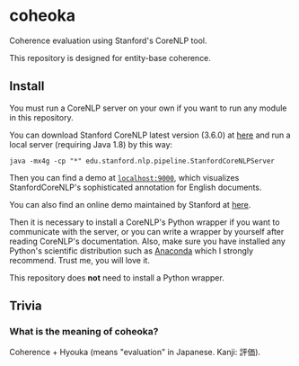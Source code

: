 # coheoka
Coherence evaluation using Stanford's CoreNLP tool.

This repository is designed for entity-base coherence.

## Install
You must run a CoreNLP server on your own if you want to run any module in this repository.

You can download Stanford CoreNLP latest version (3.6.0) at [here](http://stanfordnlp.github.io/CoreNLP/download.html) and run a local server (requiring Java 1.8) by this way:

```
java -mx4g -cp "*" edu.stanford.nlp.pipeline.StanfordCoreNLPServer
```

Then you can find a demo at [`localhost:9000`](http://localhost:9000/), which visualizes StanfordCoreNLP's sophisticated annotation for English documents.

You can also find an online demo maintained by Stanford at [here](http://corenlp.run/).

Then it is necessary to install a CoreNLP's Python wrapper if you want to communicate with the server, or you can write a wrapper by yourself after reading CoreNLP's documentation. Also, make sure you have installed any Python's scientific distribution such as [Anaconda](https://www.continuum.io/downloads) which I strongly recommend. Trust me, you will love it.

This repository does **not** need to install a Python wrapper.

## Trivia
### What is the meaning of coheoka?
Coherence + Hyouka (means "evaluation" in Japanese. Kanji: 評価).
